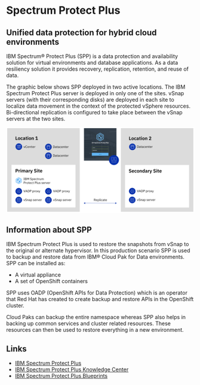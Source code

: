 # Spectrum Protect Plus

<!--- cSpell:ignore SPP OADP automations hyperautomation unmanaged practioners Pak Paks Quickstart qube cntk autoplay allowfullscreen -->

## Unified data protection for hybrid cloud environments

IBM Spectrum® Protect Plus (SPP) is a data protection and availability solution for virtual environments and database applications. As a data resiliency solution it provides recovery, replication, retention, and reuse of data. 

The graphic below shows SPP deployed in two active locations. The IBM Spectrum Protect Plus server is deployed in only one of the sites. vSnap servers (with their corresponding disks) are deployed in each site to localize data movement in the context of the protected vSphere resources. Bi-directional replication is configured to take place between the vSnap servers at the two sites.

![SPP Overview](images/spp_overview.png)

## Information about SPP

IBM Spectrum Protect Plus is used to restore the snapshots from vSnap to the original or alternate hypervisor. In this production scenario SPP is used to backup and restore data from IBM® Cloud Pak for Data environments. SPP can be installed as:

* A virtual appliance
* A set of OpenShift containers

SPP uses OADP (OpenShift APIs for Data Protection) which is an operator that Red Hat has created to create backup and restore APIs in the OpenShift cluster.

Cloud Paks can backup the entire namespace whereas SPP also helps in backing up common services and cluster related resources. These resources can then be used to restore everything in a new environment.
  
## Links

- [IBM Spectrum Protect Plus](https://www.ibm.com/products/ibm-spectrum-protect-plus)
- [IBM Spectrum Protect Plus Knowledge Center](https://www.ibm.com/docs/en/spp/10.1.8?topic=product-overview)
- [IBM Spectrum Protect Plus Blueprints](https://www.ibm.com/support/pages/node/1119489)